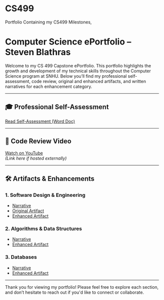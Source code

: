 # CS499
Portfolio Containing my CS499 Milestones, 
# Computer Science ePortfolio – Steven Blathras

Welcome to my CS 499 Capstone ePortfolio. This portfolio highlights the growth and development of my technical skills throughout the Computer Science program at SNHU. Below you’ll find my professional self-assessment, code review, original and enhanced artifacts, and written narratives for each enhancement category.

---

## 🎓 Professional Self-Assessment
[Read Self-Assessment (Word Doc)](Professional_Self_Assesment.docx)

---

## 🎥 Code Review Video
[Watch on YouTube](https://your-video-link.com)  
*(Link here if hosted externally)*

---

## 🛠️ Artifacts & Enhancements

### 1. Software Design & Engineering
- [Narrative](Software_Design_Engineering.docx)
- [Original Artifact](Original.zip)
- [Enhanced Artifact](Software_Design_Engineering_Enhancement.zip)

### 2. Algorithms & Data Structures
- [Narrative](Algorithm_Data_Structures.docx)
- [Enhanced Artifact](Alogorithm_Data_Enhancement.zip)

### 3. Databases
- [Narrative](Databases.docx)
- [Enhanced Artifact](Database_Enhancements.zip)

---

Thank you for viewing my portfolio! Please feel free to explore each section, and don’t hesitate to reach out if you'd like to connect or collaborate.
